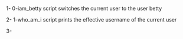 1- 0-iam_betty script switches the current user to the user betty

2- 1-who_am_i script prints the effective username of the current user

3- 
